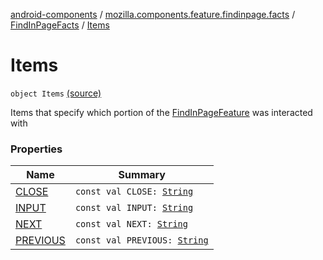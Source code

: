 [android-components](../../../index.md) / [mozilla.components.feature.findinpage.facts](../../index.md) / [FindInPageFacts](../index.md) / [Items](./index.md)

# Items

`object Items` [(source)](https://github.com/mozilla-mobile/android-components/blob/master/components/feature/findinpage/src/main/java/mozilla/components/feature/findinpage/facts/FindInPageFacts.kt#L19)

Items that specify which portion of the [FindInPageFeature](#) was interacted with

### Properties

| Name | Summary |
|---|---|
| [CLOSE](-c-l-o-s-e.md) | `const val CLOSE: `[`String`](https://kotlinlang.org/api/latest/jvm/stdlib/kotlin/-string/index.html) |
| [INPUT](-i-n-p-u-t.md) | `const val INPUT: `[`String`](https://kotlinlang.org/api/latest/jvm/stdlib/kotlin/-string/index.html) |
| [NEXT](-n-e-x-t.md) | `const val NEXT: `[`String`](https://kotlinlang.org/api/latest/jvm/stdlib/kotlin/-string/index.html) |
| [PREVIOUS](-p-r-e-v-i-o-u-s.md) | `const val PREVIOUS: `[`String`](https://kotlinlang.org/api/latest/jvm/stdlib/kotlin/-string/index.html) |
